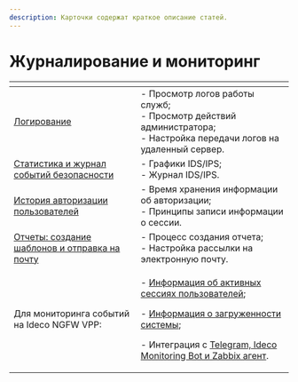 ```yaml
---
description: Карточки содержат краткое описание статей.
---
```


# Журналирование и мониторинг

<table data-card-size="large" data-view="cards"><thead><tr><th></th><th></th></tr></thead><tbody><tr><td><a href="log.md">Логирование</a></td><td>- Просмотр логов работы служб;<br>- Просмотр действий администратора;<br>- Настройка передачи логов на удаленный сервер.</td></tr><tr><td><a href="security-events.md">Статистика и журнал событий безопасности</a></td><td>- Графики IDS/IPS;<br>- Журнал IDS/IPS.</td></tr><tr><td><a href="authorization-log.md">История авторизации пользователей</a></td><td>- Время хранения информации об авторизации;<br>- Принципы записи информации о сессии.</td></tr><tr><td><a href="report-designer.md">Отчеты: создание шаблонов и отправка на почту</a></td><td>- Процесс создания отчета;<br>- Настройка рассылки на электронную почту.</td></tr><tr><td>Для мониторинга событий на Ideco NGFW VPP:</td><td><p>- <a href="authorization-info.md">Информация об активных сессиях пользователей</a>;</p><p>- <a href="workload-schedule.md">Информация о загруженности системы</a>;</p><p>- Интеграция с <a href="connection-external-services.md">Telegram, Ideco Monitoring Bot и Zabbix агент</a>.</p></td></tr></tbody></table>

